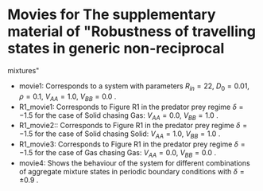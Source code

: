 # Movies for The supplementary material of "Robustness of travelling states in generic non-reciprocal
mixtures"

- movie1: Corresponds to a system with parameters $R_{in} = 22$, $D_0 = 0.01$, $\rho = 0.1$, $V_{AA} = 1.0$, $V_{BB} = 0.0$ . 
- R1_movie1: Corresponds to Figure R1 in the predator prey regime $\delta =-1.5$ for the case of Solid chasing Gas:  $V_{AA}=0.0$, $V_{BB}=1.0$ .
- R1_movie2:: Corresponds to Figure R1 in the predator prey regime $\delta =-1.5$ for the case of Solid chasing Solid: $V_{AA}=1.0$, $V_{BB}=1.0$ .
- R1_movie3: Corresponds to Figure R1 in the predator prey regime $\delta =-1.5$ for the case of Gas chasing Gas: $V_{AA}=0.0$, $V_{BB}=0.0$ .
- movie4: Shows the behaviour of the system for different combinations of aggregate mixture states in periodic boundary conditions with $\delta = \pm 0.9$ .
